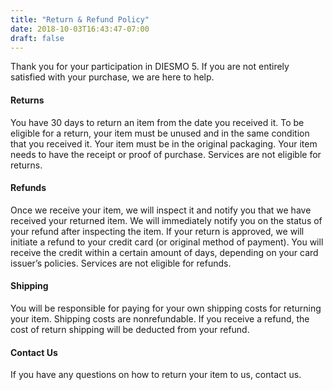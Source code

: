 ```yaml
---
title: "Return & Refund Policy"
date: 2018-10-03T16:43:47-07:00
draft: false
---
```


Thank you for your participation in DIESMO 5. If you are not entirely satisfied with your purchase, we are here to help. 

<h4 class="font-weight-bold text-dark pt-3">Returns</h4>
You have 30 days to return an item from the date you received it. To be eligible for a return, your item must be unused and in the same condition that you received it. Your item must be in the original packaging. Your item needs to have the receipt or proof of purchase. Services are not eligible for returns.

<h4 class="font-weight-bold text-dark pt-3">Refunds</h4>
Once we receive your item, we will inspect it and notify you that we have received your returned item. We will immediately notify you on the status of your refund after inspecting the item. If your return is approved, we will initiate a refund to your credit card (or original method of payment). You will receive the credit within a certain amount of days, depending on your card issuer’s policies. Services are not eligible for refunds.

<h4 class="font-weight-bold text-dark pt-3">Shipping</h4>
You will be responsible for paying for your own shipping costs for returning your item. Shipping costs are nonrefundable. If you receive a refund, the cost of return shipping will be deducted from your refund.

<h4 class="font-weight-bold text-dark pt-3">Contact Us</h4>
If you have any questions on how to return your item to us, contact us.